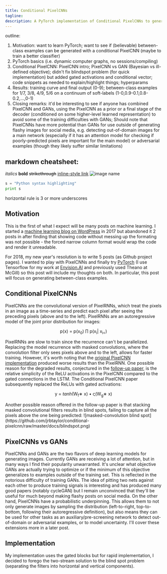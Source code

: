 ```yaml
---
title: Conditional PixelCNNs
tagline: 
description: A PyTorch implementation of Conditional PixelCNNs to generate between-class examples
---
```


outline:
1. Motivation: want to learn PyTorch; want to see if (believable) between-class examples can be generated with a conditional PixelCNN (maybe to train a better classifier)
2. PyTorch basics (i.e. dynamic computer graphs, no sessions/compiling)
3. Conditional PixelCNN: PixelCNN intro; PixelCNN vs GAN (Bayesian vs ill-defined objective); didn't fix blindspot problem (for quick implementation) but added gated activations and conditional vector; code snippets as needed to explain/highlight things; hyperparams
4. Results: training curve and final output (0-9); between-class examples for 1/7, 3/8, 4/9, 5/6 on a continuum of soft-labels (1-0,0.9-0.1,0.8-0.2,...,0-1)
5. Closing remarks: it'd be interesting to see if anyone has combined PixelCNN and GANs, using the PixelCNN as a prior or a final stage of the decoder (conditioned on some higher-level learned representation) to avoid some of the training difficulties with GANs; Should note that PixelCNNs have more potential than GANs for use outside of generating flashy images for social media, e.g. detecting out-of-domain images for a main network (especially if it has an attention model for checking if poorly-predicted pixels are important for the main model) or adversarial examples (though they likely suffer similar limitations)

## markdown cheatsheet:
*italics*
**bold**
~~strikethrough~~
[inline-style link](https://www.google.com)
![image name](https://imageurl "mouse-over text")
```python
s = "Python syntax highlighting"
print s
```

horizontal rule is 3 or more underscores


## Motivation
This is the first of what I expect will be many posts on machine learning.
I started a [machine learning blog on WordPress](http://netsprawl.wordpress.com) in 2017 but abandoned it 2 posts in after finding that showing code without messing up the formating was not possible - the forced narrow column format would wrap the code and render it unreadable.

For 2018, my new year's resolution is to write 5 posts (as Github project pages). I wanted to play with PixelCNNs and finally try [PyTorch](http://pytorch.org) (I use Tensorflow for my work at [Envision.AI](http://envision.ai) and previously used Theano at McGill) so this post will include my thoughts on both.
In particular, this post will focus on generating between-class examples.

## Conditional PixelCNNs

PixelCNNs are the convolutional version of PixelRNNs, which treat the pixels in an image as a time-series and predict each pixel after seeing the preceding pixels (above and to the left).
PixelRNNs are an autoregressive model of the joint prior distribution for images:

<p style="text-align: center;"> p(x) = p(x<sub>0</sub>) &prod; p(x<sub>i</sub>| x<sub>i<</sub>) </p>

PixelRNNs are slow to train since the recurrence can't be parallelized. 
Replacing the model recurrence with masked convolutions, where the convolution filter only sees pixels above and to the left, allows for faster training.
However, it's worth noting that the [original PixelCNN implementation](https://arxiv.org/abs/1601.06759) produced worse results than the PixelRNN.
One possible reason for the degraded results, conjectured in the [follow-up paper](https://arxiv.org/abs/1606.05328), is the relative simplicity of the ReLU activations in the PixelCNN compared to the gated connections in the LSTM.
The Conditional PixelCNN paper subsequently replaced the ReLUs with gated activations:
<p style="text-align: center;"> y = <i>tanh</i>(W<sub>f</sub>&lowast; x) &bull; &sigmaf;(W<sub>g</sub>&lowast; x) </p>
Another possible reason offered in the follow-up paper is that stacking masked convolutional filters results in blind spots, failing to capture all the pixels above the one being predicted:
![masked-convolution blind spot](https://github.com/jrbtaylor/conditional-pixelcnn/raw/master/docs/blindspot.png)

## PixelCNNs vs GANs

PixelCNNs and GANs are the two flavors of deep learning models for generating images.
Currently GANs are receiving a lot of attention, but in many ways I find their popularity unwarranted.
It's unclear what objective GANs are actually trying to optimize or if the minimum of this objective generalizes to examples outside of the training set.
This is reflected in the notorious difficulty of training GANs.
The idea of pitting two nets against each other to produce training signals is interesting and has produced many good papers (notably cycleGAN)
but I remain unconvinced that they'll be useful for much beyond making flashy posts on social media.
On the other hand, PixelCNNs have a probabilistic underpinning.
This allows them to not only generate images by sampling the distribution (left-to-right, top-to-bottom, following their autoregressive definition), but also means they can be used for other tasks as an auxiliary/pre-screening network to detect out-of-domain or adversarial examples, or to model uncertainty.
I'll cover these extensions more in a later post.

## Implementation

My implementation uses the gated blocks but for rapid implementation, I decided to forego the two-stream solution to the blind spot problem (separating the filters into horizontal and vertical components).